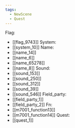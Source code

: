 ```yaml
---
tags:
  - NewScene
  - Quest
---
```

Flag:
- [[flag_9743]]
System:
- [[system_10]]
Name:
- [[name_14]]
- [[name_6]]
- [[name_65278]]
- [[name_8]]
Sound:
- [[sound_153]]
- [[sound_250]]
- [[sound_312]]
- [[sound_39]]
- [[sound_546]]
Field_party:
- [[field_party_1]]
- [[field_party_2]]
Fn:
- [[m7001_function13]]
- [[m7001_function14]]
Quest:
- [[quest_1]]
